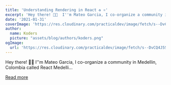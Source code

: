 ```yaml
---
title: 'Understanding Rendering in React ♻ ⚛️'
excerpt: 'Hey there! 👋🏼  I''m Mateo Garcia, I co-organize a community in Medellin, Colombia called React Medelli...'
date: '2021-01-31'
coverImage: 'https://res.cloudinary.com/practicaldev/image/fetch/s--DvCQ4J5S--/c_imagga_scale,f_auto,fl_progressive,h_420,q_auto,w_1000/https://dev-to-uploads.s3.amazonaws.com/i/xk1z0iv82gn4b7hcueqa.png'
author:
  name: Koders
  picture: "assets/blog/authors/koders.png"
ogImage:
  url: 'https://res.cloudinary.com/practicaldev/image/fetch/s--DvCQ4J5S--/c_imagga_scale,f_auto,fl_progressive,h_420,q_auto,w_1000/https://dev-to-uploads.s3.amazonaws.com/i/xk1z0iv82gn4b7hcueqa.png'
---
```


Hey there! 👋🏼  I''m Mateo Garcia, I co-organize a community in Medellin, Colombia called React Medelli...

[Read more](https://dev.to/teo_garcia/understanding-rendering-in-react-i5i)

